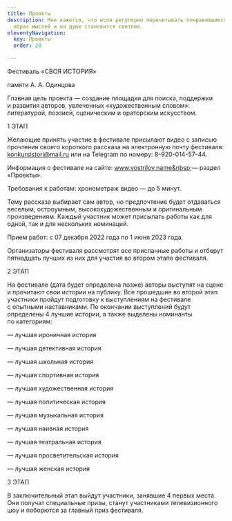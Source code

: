 ```yaml
---
title: Проекты
description: Мне кажется, что если регулярно перечитывать понравившиеся цитаты, меняется
  образ мыслей и на душе становится светлее.
eleventyNavigation:
  key: Проекты
  order: 20

---
```

<p>Фестиваль &laquo;СВОЯ ИСТОРИЯ&raquo;<br />

памяти <nobr>А. А. Одинцова</nobr></p>

<p>Главная цель проекта&nbsp;&mdash; создание площадки для поиска, поддержки и&nbsp;развития авторов, увлеченных &laquo;художественным словом&raquo;: литературой, поэзией, сценическим и&nbsp;ораторским искусством.</p>

<p>1 ЭТАП<br />

Желающие принять участие в&nbsp;фестивале присылают видео с&nbsp;записью прочтения своего короткого рассказа на&nbsp;электронную почту фестиваля: <a href="mailto:konkursistori@mail.ru">konkursistori@mail.ru</a> или на&nbsp;Telegram по&nbsp;номеру: <nobr>8-920-014-57-44</nobr>.<br />

Информация о&nbsp;фестивале на&nbsp;сайте: www.vostrilov.name&nbsp;&mdash; раздел &laquo;Проекты&raquo;.<br />

Требования к&nbsp;работам: хронометраж видео&nbsp;&mdash; до&nbsp;5&nbsp;минут.<br />

Тему рассказа выбирает сам автор, но&nbsp;предпочтение будет отдаваться веселым, остроумным, высокохудожественным и&nbsp;оригинальным произведениям. Каждый участник может присылать работы как для одной, так и&nbsp;для нескольких номинаций.<br />

Прием работ: с&nbsp;07 декабря 2022 года по&nbsp;1 июня 2023 года.<br />

Организаторы фестиваля рассмотрят все присланные работы и&nbsp;отберут пятнадцать лучших из&nbsp;них для участия во&nbsp;втором этапе фестиваля.<br />

2 ЭТАП<br />

На&nbsp;фестивале (дата будет определена позже) авторы выступят на&nbsp;сцене и&nbsp;прочитают свои истории на&nbsp;публику. Все прошедшие во&nbsp;второй этап участники пройдут подготовку к&nbsp;выступлениям на&nbsp;фестивале с&nbsp;опытными наставниками. По&nbsp;окончании выступлений будут определены 4 лучшие истории, а&nbsp;также выделены номинанты по&nbsp;категориям:</p>

<p>&mdash;&nbsp;лучшая ироничная история<br />

&mdash;&nbsp;лучшая детективная история<br />

&mdash;&nbsp;лучшая школьная история<br />

&mdash;&nbsp;лучшая спортивная история<br />

&mdash;&nbsp;лучшая художественная история<br />

&mdash;&nbsp;лучшая политическая история<br />

&mdash;&nbsp;лучшая музыкальная история<br />

&mdash;&nbsp;лучшая наивная история<br />

&mdash;&nbsp;лучшая театральная история<br />

&mdash;&nbsp;лучшая просветительская история<br />

&mdash;&nbsp;лучшая женская история</p>

<p>3 ЭТАП<br />

В&nbsp;заключительный этап выйдут участники, занявшие 4 первых места. Они получат специальные призы, станут участниками телевизионного шоу и&nbsp;поборются за&nbsp;главный приз фестиваля.</p>